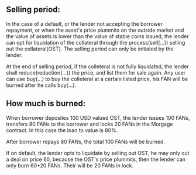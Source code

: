 ## Selling period:

In the case of a default, or the lender not accepting the borrower repayment, or when the asset's price plummits on the outside market and the value of assets is lower than the value of stable coins issued, the lender can opt for liquidation of the collateral through the process(sell(...)) selling out the collateral(OST). The selling period can only be initiated by the lender.

At the end of selling period, if the colleteral is not fully liquidated, the lender shall reduce(reduction(...)) the price, and list them for sale again. Any user can use buy(...) to buy the colleteral at a certain listed price, his FAN will be burned after he calls buy(...).

## How much is burned:

When borrower deposites 100 USD valued OST, the lender issues 100 FANs, transfers 80 FANs to the borrower and locks 20 FANs in the Morgage contract. In this case the loan to value is 80%. 

After borrower repays 80 FANs, the total 100 FANs will be burned. 

If on default, the lender opts to liquidate by selling out OST, he may only cut a deal on price 60,  because the OST's price plummits, then the lender can only burn 60+20 FANs. Their will be 20 FANs in lock.  
